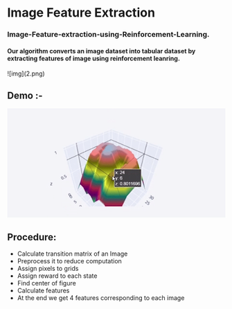 # Image Feature Extraction
<h3>Image-Feature-extraction-using-Reinforcement-Learning.</h3>
<h4>Our algorithm converts an image dataset into tabular dataset by extracting features of image using reinforcement leanring.</h4>
![img](2.png)
<h2>Demo :-</h1>
<p></p>
<img src="resources/demo.gif" />

## Procedure: 
 * Calculate transition matrix of an Image
 * Preprocess it to reduce computation
 * Assign pixels to grids
 * Assign reward to each state
 * Find center of figure
 * Calculate features
 * At the end we get 4 features corresponding to each image
